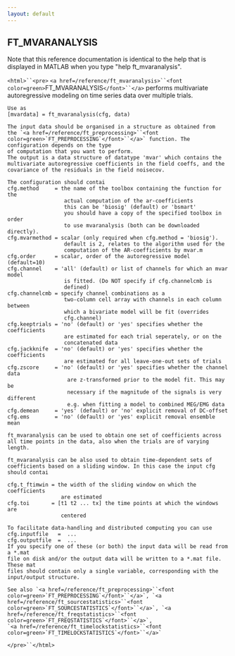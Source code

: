 ```yaml
---
layout: default
---
```


##  FT_MVARANALYSIS

Note that this reference documentation is identical to the help that is displayed in MATLAB when you type "help ft_mvaranalysis".

`<html>``<pre>`
    `<a href=/reference/ft_mvaranalysis>``<font color=green>`FT_MVARANALYSIS`</font>``</a>` performs multivariate autoregressive modeling on
    time series data over multiple trials.
 
    Use as
    [mvardata] = ft_mvaranalysis(cfg, data)
 
    The input data should be organised in a structure as obtained from
    the `<a href=/reference/ft_preprocessing>``<font color=green>`FT_PREPROCESSING`</font>``</a>` function. The configuration depends on the type
    of computation that you want to perform.
    The output is a data structure of datatype 'mvar' which contains the
    multivariate autoregressive coefficients in the field coeffs, and the
    covariance of the residuals in the field noisecov.
 
    The configuration should contai
    cfg.method     = the name of the toolbox containing the function for the
                      actual computation of the ar-coefficients
                      this can be 'biosig' (default) or 'bsmart'
                      you should have a copy of the specified toolbox in order
                      to use mvaranalysis (both can be downloaded directly).
    cfg.mvarmethod = scalar (only required when cfg.method = 'biosig').
                      default is 2, relates to the algorithm used for the
                      computation of the AR-coefficients by mvar.m
    cfg.order      = scalar, order of the autoregressive model (default=10)
    cfg.channel    = 'all' (default) or list of channels for which an mvar model
                      is fitted. (Do NOT specify if cfg.channelcmb is
                      defined)
    cfg.channelcmb = specify channel combinations as a
                      two-column cell array with channels in each column between
                      which a bivariate model will be fit (overrides
                      cfg.channel)
    cfg.keeptrials = 'no' (default) or 'yes' specifies whether the coefficients
                      are estimated for each trial seperately, or on the
                      concatenated data
    cfg.jackknife  = 'no' (default) or 'yes' specifies whether the coefficients
                      are estimated for all leave-one-out sets of trials
    cfg.zscore     = 'no' (default) or 'yes' specifies whether the channel data
                       are z-transformed prior to the model fit. This may be
                       necessary if the magnitude of the signals is very different
                       e.g. when fitting a model to combined MEG/EMG data
    cfg.demean     = 'yes' (default) or 'no' explicit removal of DC-offset
    cfg.ems        = 'no' (default) or 'yes' explicit removal ensemble mean
 
    ft_mvaranalysis can be used to obtain one set of coefficients across
    all time points in the data, also when the trials are of varying length.
 
    ft_mvaranalysis can be also used to obtain time-dependent sets of
    coefficients based on a sliding window. In this case the input cfg
    should contai
 
    cfg.t_ftimwin = the width of the sliding window on which the coefficients
                     are estimated
    cfg.toi       = [t1 t2 ... tx] the time points at which the windows are
                     centered
 
    To facilitate data-handling and distributed computing you can use
    cfg.inputfile   =  ...
    cfg.outputfile  =  ...
    If you specify one of these (or both) the input data will be read from a *.mat
    file on disk and/or the output data will be written to a *.mat file. These mat
    files should contain only a single variable, corresponding with the
    input/output structure.
 
    See also `<a href=/reference/ft_preprocessing>``<font color=green>`FT_PREPROCESSING`</font>``</a>`, `<a href=/reference/ft_sourcestatistics>``<font color=green>`FT_SOURCESTATISTICS`</font>``</a>`, `<a href=/reference/ft_freqstatistics>``<font color=green>`FT_FREQSTATISTICS`</font>``</a>`,
    `<a href=/reference/ft_timelockstatistics>``<font color=green>`FT_TIMELOCKSTATISTICS`</font>``</a>`
`</pre>``</html>`

